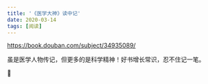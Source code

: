 ```yaml
---
title: '《医学大神》读中记'
date: 2020-03-14
tags: [阅读]
---
```

<https://book.douban.com/subject/34935089/>

虽是医学人物传记，但更多的是科学精神！好书增长常识，忍不住记一笔。


🌝
